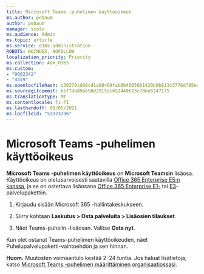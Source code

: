 ```yaml
---
title: Microsoft Teams -puhelimen käyttöoikeus
ms.author: pebaum
author: pebaum
manager: scotv
ms.audience: Admin
ms.topic: article
ms.service: o365-administration
ROBOTS: NOINDEX, NOFOLLOW
localization_priority: Priority
ms.collection: Adm_O365
ms.custom:
- "9002342"
- "4559"
ms.openlocfilehash: c30370cd98cd1a88469fab0b4005601420b9b813c3776df85edd8bcfe56f3663
ms.sourcegitcommit: b5f7da89a650d2915dc652449623c78be6247175
ms.translationtype: MT
ms.contentlocale: fi-FI
ms.lasthandoff: 08/05/2021
ms.locfileid: "53973796"
---
```

# <a name="microsoft-teams-phone-license"></a>Microsoft Teams -puhelimen käyttöoikeus

**Microsoft Teams -puhelimen käyttöoikeus** on **Microsoft Teamsin** lisäosa. Käyttöoikeus on oletusarvoisesti saatavilla [Office 365 Enterprise E5:n kanssa](https://www.microsoft.com/microsoft-365/business/office-365-enterprise-e5-business-software?rtc=1&activetab=pivot%3aoverviewtab), ja se on ostettava lisäosana [Office 365 Enterprise E1-](https://products.office.com/business/office-365-enterprise-e1-business-software) tai [E3](https://products.office.com/business/office-365-enterprise-e3-business-software)-palvelupakettiin.

1. Kirjaudu sisään Microsoft 365 -hallintakeskukseen.

2. Siirry kohtaan **Laskutus > Osta palveluita > Lisäosien tilaukset**. 

3. Näet Teams-puhelin -lisäosan. Valitse **Osta nyt**.

Kun olet ostanut Teams-puhelimen käyttöoikeuden, näet Puhelupalvelupaketti-vaihtoehdon ja sen hinnan.

**Huom.** Muutosten voimaantulo kestää 2–24 tuntia. Jos haluat lisätietoja, katso [Microsoft Teams -puhelimen määrittäminen organisaatiossasi](https://docs.microsoft.com/MicrosoftTeams/setting-up-your-phone-system). 

